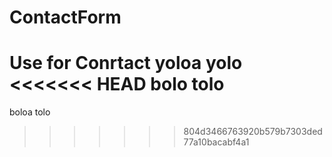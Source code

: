 # ContactForm
Use for Conrtact
yoloa
yolo
<<<<<<< HEAD
bolo
tolo
=======
boloa
tolo
>>>>>>> 804d3466763920b579b7303ded77a10bacabf4a1

